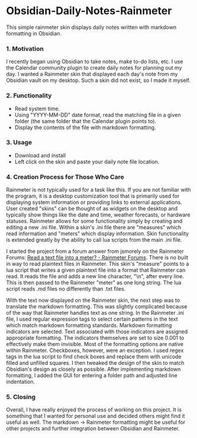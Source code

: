 # Obsidian-Daily-Notes-Rainmeter
This simple rainmeter skin displays daily notes written with markdown formatting in Obsidian.
### 1. Motivation
I recently began using Obsidian to take notes, make to-do lists, etc. I use the Calendar community plugin to create daily notes for planning out my day. I wanted a Rainmeter skin that displayed each day's note from my Obsidian vault on my desktop. Such a skin did not exist, so I made it myself.
### 2. Functionality
- Read system time.
- Using "YYYY-MM-DD" date format, read the matching file in a given folder (the same folder that the Calendar plugin points to).
- Display the contents of the file with markdown formatting.
### 3. Usage
- Download and install
- Left click on the skin and paste your daily note file location.
### 4. Creation Process for Those Who Care
Rainmeter is not typically used for a task like this. If you are not familiar with the program, it is a desktop customization tool that is primarily used for displaying system information or providing links to external applications. User created "skins" can be thought of as widgets on the desktop and typically show things like the date and time, weather forecasts, or hardware statuses. Rainmeter allows for some functionality simply by creating and editing a new .ini file. Within a skin's .ini file there are "measures" which read information and "meters" which display information. Skin functionality is extended greatly by the ability to call lua scripts from the main .ini file. 

I started the project from a forum answer from jsmorely on the Rainmeter Forums: [Read a text file into a meter? - Rainmeter Forums](https://forum.rainmeter.net/viewtopic.php?t=6998). There is no built in way to read plaintext files in Rainmeter. This skin's "measure" points to a lua script that writes a given plaintext file into a format that Rainmeter can read. It reads the file and adds a new line character, "\\n", after every line. This is then passed to the Rainmeter "meter" as one long string. The lua script reads .md files no differently than .txt files.

With the text now displayed on the Rainmeter skin, the next step was to translate the markdown formatting. This was slightly complicated because of the way that Rainmeter handles text as one string.  In the Rainmeter .ini file, I used regular expression tags to select certain patterns in the text which match markdown formatting standards. Markdown formatting indicators are selected. Text associated with those indicators are assigned appropriate formatting. The indicators themselves are set to size 0.001 to effectively make them invisible. Most of the formatting options are native within Rainmeter. Checkboxes, however, were an exception. I used regex tags in the lua script to find check boxes and replace them with unicode filled and unfilled squares. I then tweaked the design of the skin to match Obsidian's design as closely as possible. After implementing markdown formatting, I added the GUI for entering a folder path and adjusted line indentation.

### 5. Closing
Overall, I have really enjoyed the process of working on this project. It is something that I wanted for personal use and decided others might find it useful as well. The markdown -> Rainmeter formatting might be useful for other projects and further integration between Obsidian and Rainmeter.
